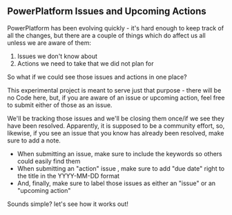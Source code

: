## PowerPlatform Issues and Upcoming Actions

PowerPlatform has been evolving quickly - it's hard enough to keep track of all the changes, but there are a couple of things which do affect us all unless we are aware of them:

1. Issues we don't know about
2. Actions we need to take that we did not plan for

So what if we could see those issues and actions in one place?

This experimental project is meant to serve just that purpose - there will be no Code here, but, if you are aware of an issue or upcoming action, feel free to submit either of those as an issue. 

We'll be tracking those issues and we'll be closing them once/if we see they have been resolved. Apparently, it is supposed to be a community effort, so, likewise, if you see an issue that you know has already been resolved, make sure to add a note.

- When submitting an issue, make sure to include the keywords so others could easily find them
- When submitting an "action" issue , make sure to add "due date" right to the title in the YYYY-MM-DD format
- And, finally, make sure to label those issues as either an "issue" or an "upcoming action"

Sounds simple? let's see how it works out!


